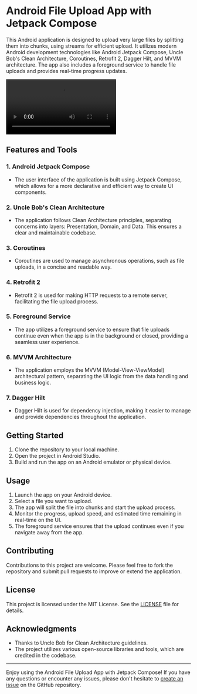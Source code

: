 # Android File Upload App with Jetpack Compose

This Android application is designed to upload very large files by splitting them into chunks, using streams for efficient upload. It utilizes modern Android development technologies like Android Jetpack Compose, Uncle Bob's Clean Architecture, Coroutines, Retrofit 2, Dagger Hilt, and MVVM architecture. The app also includes a foreground service to handle file uploads and provides real-time progress updates.

![Demo Video](https://github.com/AhmedMaherHosny/AndroidAppToUploadFile/raw/master/assets/video.mp4)

## Features and Tools

### 1. Android Jetpack Compose
- The user interface of the application is built using Jetpack Compose, which allows for a more declarative and efficient way to create UI components.

### 2. Uncle Bob's Clean Architecture
- The application follows Clean Architecture principles, separating concerns into layers: Presentation, Domain, and Data. This ensures a clear and maintainable codebase.

### 3. Coroutines
- Coroutines are used to manage asynchronous operations, such as file uploads, in a concise and readable way.

### 4. Retrofit 2
- Retrofit 2 is used for making HTTP requests to a remote server, facilitating the file upload process.

### 5. Foreground Service
- The app utilizes a foreground service to ensure that file uploads continue even when the app is in the background or closed, providing a seamless user experience.

### 6. MVVM Architecture
- The application employs the MVVM (Model-View-ViewModel) architectural pattern, separating the UI logic from the data handling and business logic.

### 7. Dagger Hilt
- Dagger Hilt is used for dependency injection, making it easier to manage and provide dependencies throughout the application.

## Getting Started
1. Clone the repository to your local machine.
2. Open the project in Android Studio.
3. Build and run the app on an Android emulator or physical device.

## Usage
1. Launch the app on your Android device.
2. Select a file you want to upload.
3. The app will split the file into chunks and start the upload process.
4. Monitor the progress, upload speed, and estimated time remaining in real-time on the UI.
5. The foreground service ensures that the upload continues even if you navigate away from the app.

## Contributing
Contributions to this project are welcome. Please feel free to fork the repository and submit pull requests to improve or extend the application.

## License
This project is licensed under the MIT License. See the [LICENSE](https://github.com/AhmedMaherHosny/AndroidAppToUploadFile/blob/master/LICENSE) file for details.

## Acknowledgments
- Thanks to Uncle Bob for Clean Architecture guidelines.
- The project utilizes various open-source libraries and tools, which are credited in the codebase.

---

Enjoy using the Android File Upload App with Jetpack Compose! If you have any questions or encounter any issues, please don't hesitate to [create an issue](https://github.com/AhmedMaherHosny/AndroidAppToUploadFile/issues) on the GitHub repository.

